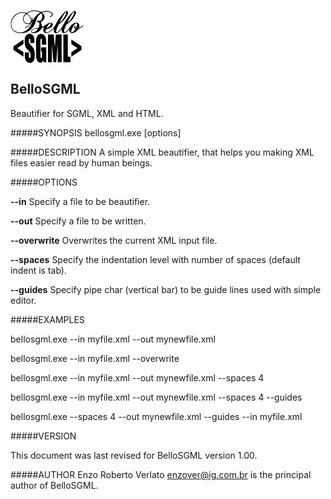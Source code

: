 <svg
   xmlns:dc="http://purl.org/dc/elements/1.1/"
   xmlns:cc="http://creativecommons.org/ns#"
   xmlns:rdf="http://www.w3.org/1999/02/22-rdf-syntax-ns#"
   xmlns:svg="http://www.w3.org/2000/svg"
   xmlns="http://www.w3.org/2000/svg"
   xmlns:sodipodi="http://sodipodi.sourceforge.net/DTD/sodipodi-0.dtd"
   xmlns:inkscape="http://www.inkscape.org/namespaces/inkscape"
   id="svg2985"
   version="1.1"
   inkscape:version="0.48.4 r9939"
   width="117"
   height="85"
   sodipodi:docname="bellosgml.svg">
  <metadata
     id="metadata2991">
    <rdf:RDF>
      <cc:Work
         rdf:about="">
        <dc:format>image/svg+xml</dc:format>
        <dc:type
           rdf:resource="http://purl.org/dc/dcmitype/StillImage" />
        <dc:title />
      </cc:Work>
    </rdf:RDF>
  </metadata>
  <defs
     id="defs2989" />
  <sodipodi:namedview
     pagecolor="#ffffff"
     bordercolor="#666666"
     borderopacity="1"
     objecttolerance="10"
     gridtolerance="10"
     guidetolerance="10"
     inkscape:pageopacity="0"
     inkscape:pageshadow="2"
     inkscape:window-width="1280"
     inkscape:window-height="665"
     id="namedview2987"
     showgrid="false"
     inkscape:zoom="4.9199828"
     inkscape:cx="57.740586"
     inkscape:cy="44.811715"
     inkscape:window-x="-8"
     inkscape:window-y="-8"
     inkscape:window-maximized="1"
     inkscape:current-layer="svg2985"
     showguides="true"
     inkscape:guide-bbox="true" />
  <g
     id="g3013"
     transform="translate(-30.751247,-24.479521)">
    <path
       sodipodi:nodetypes="ssssscssssssssssssssscsssscssssssssssssssssssscssssssssssssscssssscsssscssssssssssssssscsscsssssssssssssssscssssssssssssssssscssssssssssssssssssssssssssssssscssscsssssssssssssssssssssss"
       style="fill:#000000"
       d="m 44.650253,61.498075 c -3.800951,-0.32709 -6.817592,-1.70553 -9.414952,-4.30213 -2.842,-2.84115 -3.977935,-5.81941 -3.987584,-10.45486 -0.01829,-8.78834 6.586069,-16.86533 15.199932,-18.58919 1.99402,-0.39905 5.349301,-0.17511 7.629567,0.50922 l 2.238782,0.67188 2.549077,-1.50866 c 3.226246,-1.90946 5.334136,-2.50051 9.538277,-2.67455 3.931996,-0.16278 6.368336,0.27179 9.301191,1.65903 2.32674,1.10055 2.253768,1.09909 4.975285,0.0991 2.670257,-0.98114 6.724982,-1.1333 9.355366,-0.35108 4.372839,1.3004 6.397984,3.00797 6.397984,5.39468 0,1.21083 -0.982312,2.44507 -2.549992,3.20397 -2.158987,1.04514 -3.044677,0.244 -0.920336,-0.83249 1.315331,-0.66653 2.239598,-1.65538 2.239598,-2.39611 0,-1.68788 -2.255782,-3.48319 -5.538288,-4.40777 -1.64097,-0.46221 -5.333774,-0.42127 -6.89209,0.0764 -1.946782,0.62174 -3.076827,1.16003 -3.076827,1.46562 0,0.15517 0.612481,0.92425 1.361065,1.70906 1.654909,1.735 2.318507,3.1113 2.325721,4.82353 0.01154,2.73749 -1.852328,5.52565 -4.905802,7.33863 -0.67797,0.40254 -1.234873,0.87403 -1.237561,1.04775 -0.0027,0.17373 0.265995,0.85042 0.597069,1.50377 0.612094,1.2079 1.367216,4.00987 1.367216,5.07321 0,0.32206 0.106968,0.65167 0.237703,0.73247 0.313288,0.19362 1.98843,-0.66371 3.823708,-1.95696 0.812282,-0.57238 1.587642,-1.08503 1.723022,-1.13921 0.135381,-0.0542 1.024101,-0.62421 1.974934,-1.26673 3.100902,-2.09543 6.606689,-2.80654 8.088779,-1.64073 1.840959,1.4481 1.778467,3.82229 -0.158528,6.02283 -1.178958,1.33937 -4.630296,3.11145 -7.320651,3.75878 -2.116258,0.50919 -2.402366,0.84832 -2.637475,3.1263 -0.175664,1.70202 0.115881,2.08527 1.586304,2.08527 2.294325,0 6.043728,-2.45573 10.158577,-6.65351 2.166066,-2.20973 2.561476,-2.79838 5.197286,-7.73738 3.88728,-7.28397 11.65498,-17.13168 15.04809,-19.07761 1.58102,-0.9067 2.46925,-0.94514 3.27276,-0.14163 1.16899,1.16899 0.61504,3.93381 -1.53107,7.64172 -2.97933,5.14748 -6.41656,8.83211 -11.37216,12.19068 -1.44393,0.97859 -1.64751,1.23227 -2.54772,3.17463 -3.07355,6.63177 -3.8494,10.35695 -2.15705,10.35695 2.82059,0 7.16011,-5.21142 12.19539,-14.64569 3.55674,-6.66404 11.01687,-16.1297 14.48546,-18.37964 1.75815,-1.14044 2.74972,-1.22477 3.61112,-0.30711 0.79964,0.85186 0.74732,2.4112 -0.15678,4.67253 -2.10594,5.26736 -7.17618,11.38334 -12.21918,14.73939 l -2.10064,1.39795 -1.29842,2.7537 c -2.25637,4.78537 -3.22416,8.477 -2.4628,9.39438 1.34481,1.6204 5.73012,-2.2528 9.32757,-8.23832 2.20715,-3.67232 6.21552,-6.4135 9.66319,-6.60831 0.92553,-0.0523 1.95276,-0.0273 2.28273,0.0555 0.91872,0.23059 2.13469,1.3738 2.63668,2.47893 0.5639,1.24141 0.60292,3.6758 0.079,4.92965 -0.211,0.50499 -0.3152,0.98661 -0.23155,1.07026 0.2692,0.2692 2.69019,-1.16111 4.73617,-2.79809 1.83636,-1.46928 2.77111,-1.92953 2.77111,-1.36443 0,0.84535 -4.73972,4.37387 -7.09215,5.27981 -0.71434,0.27509 -1.80127,1.15374 -3.32298,2.6862 -2.96778,2.98876 -5.57852,4.34855 -8.36573,4.35726 -2.27483,0.007 -4.3502,-2.36657 -4.3555,-4.98154 -7.4e-4,-0.37229 -0.0556,-0.6769 -0.12187,-0.6769 -0.0663,0 -0.9523,0.87064 -1.96895,1.93476 -2.41481,2.52755 -4.30711,3.58333 -6.44366,3.59514 -1.2837,0.007 -1.62095,-0.0866 -2.1855,-0.60698 -0.98973,-0.91234 -1.34106,-1.97891 -1.35551,-4.11504 l -0.013,-1.91554 -0.78108,0.98459 c -0.42959,0.54152 -1.53022,1.73783 -2.44583,2.65846 -3.22553,3.24322 -7.0114,4.07312 -8.57347,1.87939 -0.76816,-1.07878 -1.081992,-3.11177 -0.76136,-4.93204 0.14945,-0.84842 0.21964,-1.59467 0.15598,-1.65832 -0.0637,-0.0637 -1.086294,0.81855 -2.272534,1.96046 -4.582056,4.41085 -8.31371,6.32316 -11.260214,5.7704 -1.070686,-0.20087 -2.773517,-1.66032 -3.241517,-2.77823 -0.51513,-1.23049 -0.407884,-3.48898 0.259327,-5.46108 0.325004,-0.96063 0.543377,-1.7466 0.485272,-1.7466 -0.0581,0 -0.765143,0.33291 -1.571197,0.73981 -1.091063,0.55077 -1.585824,0.97533 -1.93622,1.66149 -2.475681,4.84798 -7.255688,7.70932 -12.915896,7.73152 -2.864255,0.0112 -3.852285,-0.71163 -3.852285,-2.8184 0,-2.84123 3.722012,-5.00931 9.513443,-5.54159 1.640697,-0.15079 1.942524,-0.25544 2.362626,-0.81916 0.6515,-0.87421 1.166457,-3.19257 1.141296,-5.13815 -0.02858,-2.2103 -0.230371,-2.81581 -0.966293,-2.89959 -1.633694,-0.186 -2.697518,-0.8314 -2.697518,-1.63654 0,-1.08283 2.215829,-1.51947 3.732038,-0.73541 l 0.753839,0.38983 1.214389,-1.31288 c 0.667913,-0.72208 1.513917,-1.92208 1.880007,-2.66667 0.57547,-1.17045 0.665284,-1.65539 0.663133,-3.58053 -0.0022,-1.89885 -0.0947,-2.40625 -0.628699,-3.44604 -0.832085,-1.62019 -1.354237,-1.67759 -2.837277,-0.3119 -1.728726,1.59195 -4.21201,4.89219 -5.001049,6.64632 -0.384377,0.85451 -1.167791,3.04899 -1.74092,4.87663 -1.327387,4.23285 -2.30086,6.25148 -4.273318,8.86126 -2.508777,3.3194 -5.550124,6.08741 -8.161692,7.42818 -4.197377,2.15493 -9.21716,3.08741 -14.276474,2.65203 z m 4.932744,-1.3498 c 5.458706,-1.40275 10.594442,-5.64741 13.614655,-11.25245 0.895507,-1.66192 2.321955,-5.36668 2.137397,-5.55123 -0.244391,-0.24439 -1.527713,1.47529 -2.489787,3.33638 -1.697832,3.28438 -5.00367,5.74144 -7.820457,5.81256 -0.961066,0.0243 -1.267146,-0.0548 -1.267146,-0.32715 0,-0.23791 0.456983,-0.45192 1.353804,-0.63398 1.797856,-0.36498 3.393658,-1.09819 4.495233,-2.06539 0.933176,-0.81934 2.051366,-2.41503 1.840274,-2.62612 -0.06624,-0.0662 -0.771166,-0.0164 -1.566491,0.11071 -1.459299,0.23327 -3.320759,0.0581 -4.5912,-0.43202 -1.130567,-0.43617 -3.036909,-2.41117 -3.655634,-3.78729 -0.486129,-1.0812 -0.846897,-1.555769 -0.849667,-3.733199 -0.0031,-2.39807 0.322632,-2.838611 1.050044,-4.374141 0.431184,-0.9102 1.289619,-2.19549 1.907633,-2.8562 0.618014,-0.66071 1.123662,-1.31623 1.123662,-1.45672 0,-0.52793 -2.113812,-1.11271 -4.43063,-1.22573 -4.825338,-0.23539 -8.684542,1.26662 -12.361322,4.81104 -3.531921,3.40479 -5.314601,6.79902 -5.910664,11.25396 -0.499184,3.73085 0.661166,8.14062 2.775792,10.54905 2.090326,2.38075 5.708977,4.26021 8.973322,4.66059 1.84106,0.2258 4.327778,0.13255 5.671182,-0.21267 z m 19.849642,-0.62675 c 0.584624,-0.29626 1.472416,-0.86082 1.972865,-1.2546 1.262267,-0.99322 3.23725,-3.66187 2.934261,-3.96486 -0.153984,-0.15398 -0.94363,-0.13547 -2.227304,0.0522 -4.225947,0.61791 -6.319383,1.68601 -7.048999,3.59648 l -0.44533,1.16609 0.708979,0.60984 c 0.607947,0.52293 0.875256,0.59014 1.875776,0.47164 0.641738,-0.076 1.645125,-0.38057 2.229752,-0.67682 z m 61.265011,0.0292 c 0.99833,-0.66819 2.73956,-2.62223 3.77331,-4.23446 l 0.42018,-0.65533 -1.09221,-0.75146 c -1.18206,-0.81328 -1.39759,-1.16267 -1.39759,-2.26558 0,-1.37733 1.65644,-2.22659 2.56695,-1.31609 0.5321,0.5321 0.48454,1.07739 -0.15316,1.75619 -0.49722,0.52926 -0.50847,0.60626 -0.14216,0.97257 0.64015,0.64015 1.05803,0.24429 1.77179,-1.67845 0.84606,-2.27915 1.11397,-4.87443 0.55138,-5.34134 -1.00093,-0.83069 -3.139,0.64803 -5.06592,3.50368 -2.82856,4.19186 -4.46609,8.63987 -3.8101,10.34934 0.23487,0.61206 1.3819,0.46117 2.57753,-0.33907 z m -40.562096,-6.68893 c 1.564861,-0.79315 4.507402,-3.89028 4.881079,-5.1375 0.512166,-1.70946 -0.244767,-2.36978 -1.695402,-1.479 -1.594658,0.97922 -5.339889,7.14176 -4.340344,7.14176 0.06509,0 0.584693,-0.23637 1.154667,-0.52526 z m -28.862159,-7.49729 c 1.384043,-0.81045 1.818879,-1.63774 1.920705,-3.65422 0.11016,-2.18145 -0.389583,-4.11038 -1.566319,-6.04575 -1.271782,-2.09169 -4.201491,-4.67677 -5.300248,-4.67677 -0.659165,0 -2.899434,2.62417 -3.730226,4.36946 -1.332205,2.79862 -1.133333,5.82807 0.533655,8.12928 1.344427,1.85593 2.975098,2.56734 5.583629,2.43597 1.150819,-0.058 2.033661,-0.25047 2.558804,-0.55797 z m 49.973315,-2.03565 c 2.99682,-2.67102 7.04383,-8.89787 8.33069,-12.81781 0.81042,-2.46867 0.61347,-3.41196 -0.55282,-2.64778 -1.18329,0.77532 -5.17767,7.21734 -7.94718,12.81698 -2.11789,4.28214 -2.0934,4.66533 0.16931,2.64861 z m 13.38691,-0.83377 c 3.63148,-3.6851 7.78186,-10.81392 7.85545,-13.49277 0.0226,-0.82285 -0.0736,-1.32458 -0.2668,-1.39221 -0.87589,-0.30648 -4.85287,5.79558 -8.37767,12.85428 -2.42603,4.8583 -2.30483,5.17023 0.78902,2.0307 z m -48.73875,0.57962 c 0.0749,-0.12119 -0.04518,-0.28995 -0.26685,-0.37501 -0.479209,-0.18389 -0.691409,-0.0323 -0.46577,0.33285 0.197823,0.32008 0.548389,0.34026 0.73262,0.0422 z m -10.792202,-2.39642 c 0.106862,-0.56962 0.0096,-1.38805 -0.277968,-2.33763 -0.526694,-1.73955 -0.24747,-2.37544 0.58074,-1.32255 0.467288,0.59406 0.667541,1.41348 0.842216,3.44628 0.0606,0.70525 0.100947,0.67207 0.897763,-0.73844 2.544981,-4.50507 5.993919,-7.98886 10.493442,-10.59951 0.662257,-0.38424 0.271101,-0.80925 -1.453805,-1.57963 -3.913669,-1.74792 -9.063057,-1.89377 -13.560366,-0.38407 -2.109477,0.70812 -4.89871,2.30307 -4.975062,2.84485 -0.02828,0.20065 0.676139,0.96404 1.565365,1.69643 2.832037,2.33252 4.623124,5.34138 4.920163,8.2654 0.06891,0.67837 0.17054,1.37888 0.225839,1.55669 0.167628,0.53899 0.567192,0.0822 0.741673,-0.84782 z"
       id="path3816"
       inkscape:connector-curvature="0" />
    <path
       id="path3011"
       d="m 61.09375,62.84375 c -1.67814,4.5e-5 -3.126625,0.460686 -4.3125,1.34375 -1.185884,0.883152 -2.031093,2.090367 -2.5625,3.65625 -0.53141,1.565963 -0.812501,4.050768 -0.8125,7.4375 -10e-7,2.348918 0.187716,4.269979 0.5625,5.78125 0.374781,1.511325 0.866932,2.706728 1.4375,3.5625 0.570562,0.855819 1.743549,2.231345 3.5,4.125 1.756438,1.875486 2.833739,3.198845 3.28125,4 0.436305,0.801185 0.65624,2.521207 0.65625,5.125 -1e-5,1.183557 -0.114415,2.05538 -0.34375,2.65625 -0.229355,0.60088 -0.561382,0.90626 -1.03125,0.90625 -0.469886,1e-5 -0.815413,-0.24532 -1,-0.71875 -0.184602,-0.47341 -0.281258,-1.530524 -0.28125,-3.1875 l 0,-5.375 -6.5625,0 0,2.90625 c -10e-7,3.313944 0.211059,5.85362 0.625,7.65625 0.413937,1.80264 1.288084,3.30341 2.625,4.46875 1.336907,1.16534 2.953046,1.75 4.84375,1.75 1.722873,0 3.233481,-0.52068 4.53125,-1.53125 1.297741,-1.01057 2.171888,-2.25691 2.625,-3.75 0.453079,-1.49309 0.687483,-3.818684 0.6875,-6.96875 -1.7e-5,-4.33359 -0.402075,-7.457929 -1.21875,-9.40625 -0.816706,-1.948279 -2.79381,-4.459167 -5.9375,-7.5 -1.096389,-1.05606 -1.765069,-1.940924 -2,-2.6875 -0.246134,-0.746514 -0.375007,-1.868835 -0.375,-3.34375 -7e-6,-1.147096 0.09434,-1.998002 0.3125,-2.5625 0.218149,-0.564424 0.543615,-0.843712 0.96875,-0.84375 0.391555,3.8e-5 0.675927,0.206244 0.84375,0.625 0.167804,0.41883 0.24999,1.376778 0.25,2.90625 l 0,3.28125 6.5625,0 0,-1.75 c -1.6e-5,-3.514191 -0.205483,-6.002933 -0.625,-7.46875 -0.419549,-1.465737 -1.270352,-2.659911 -2.5625,-3.625 -1.292175,-0.965002 -2.852751,-1.468705 -4.6875,-1.46875 z"
       style="font-size:43.84550095px;font-style:normal;font-weight:normal;line-height:125%;letter-spacing:0px;word-spacing:0px;fill:#000000;fill-opacity:1;stroke:none;font-family:Sans"
       inkscape:connector-curvature="0" />
    <path
       id="path3009"
       d="m 79.5625,62.84375 c -2.103267,4.5e-5 -3.83053,0.813057 -5.15625,2.40625 -1.325728,1.593279 -2.126563,3.338154 -2.40625,5.25 -0.27969,1.911921 -0.406251,4.994427 -0.40625,9.21875 l 0,13.125 c -10e-7,3.04082 0.05325,5.323356 0.1875,6.84375 0.134249,1.52041 0.494245,2.95991 1.03125,4.34375 0.537,1.38384 1.308897,2.56227 2.34375,3.5 1.034843,0.93773 2.157862,1.40625 3.34375,1.40625 0.995683,0 1.860955,-0.34843 2.59375,-1.03125 0.732773,-0.68282 1.331423,-1.69687 1.8125,-3.0625 L 83.5625,108 88,108 l 0,-23.75 -8.28125,0 0,6.71875 1.4375,0 0,5.25 c -1.1e-5,2.057562 -0.09667,3.44613 -0.28125,4.15625 -0.184605,0.71014 -0.516632,1.06251 -1.03125,1.0625 -0.469886,1e-5 -0.780883,-0.3093 -0.9375,-0.9375 -0.156634,-0.628183 -0.250008,-1.921522 -0.25,-3.90625 l 0,-21.21875 c -8e-6,-2.25781 0.09337,-3.672461 0.25,-4.21875 0.156617,-0.546215 0.438676,-0.812462 0.875,-0.8125 0.50343,3.8e-5 0.834489,0.300242 0.96875,0.9375 0.13424,0.637331 0.187489,2.219063 0.1875,4.75 l 0,4.03125 7.0625,0 0,-1.90625 c -1.8e-5,-3.623444 -0.211078,-6.409683 -0.625,-8.3125 -0.413956,-1.902741 -1.291384,-3.522368 -2.65625,-4.90625 -1.364895,-1.383796 -3.086564,-2.093705 -5.15625,-2.09375 z"
       style="font-size:43.84550095px;font-style:normal;font-weight:normal;line-height:125%;letter-spacing:0px;word-spacing:0px;fill:#000000;fill-opacity:1;stroke:none;font-family:Sans"
       inkscape:connector-curvature="0" />
    <path
       id="path3007"
       d="m 90.71875,63.78125 0,44.21875 6.1875,0 0,-29.15625 L 99.5,108 l 4.375,0 2.46875,-29.84375 0,29.84375 6.1875,0 0,-44.21875 -9.21875,0 -1.625,20.65625 -0.96875,-11.25 c -0.30208,-3.60523 -0.57526,-6.747778 -0.84375,-9.40625 l -9.15625,0 z"
       style="font-size:43.84550095px;font-style:normal;font-weight:normal;line-height:125%;letter-spacing:0px;word-spacing:0px;fill:#000000;fill-opacity:1;stroke:none;font-family:Sans"
       inkscape:connector-curvature="0" />
    <path
       id="path3005"
       d="m 115.375,63.78125 0,44.21875 11.34375,0 0,-8.84375 -4.28125,0 0,-35.375 -7.0625,0 z"
       style="font-size:43.84550095px;font-style:normal;font-weight:normal;line-height:125%;letter-spacing:0px;word-spacing:0px;fill:#000000;fill-opacity:1;stroke:none;font-family:Sans"
       inkscape:connector-curvature="0" />
    <path
       id="path3003"
       d="m 51.5,71.6875 -16.125,10.96875 0,5.53125 16.125,10.96875 0,-7.25 -9.96875,-6.5 L 51.5,78.875 l 0,-7.1875 z"
       style="font-size:43.84550095px;font-style:normal;font-weight:normal;line-height:125%;letter-spacing:0px;word-spacing:0px;fill:#000000;fill-opacity:1;stroke:none;font-family:Sans"
       inkscape:connector-curvature="0" />
    <path
       id="text3830"
       d="m 128.125,71.6875 0,7.21875 9.96875,6.5 -9.96875,6.53125 0,7.21875 16.15625,-11 0,-5.5625 L 128.125,71.6875 z"
       style="font-size:43.84550095px;font-style:normal;font-weight:normal;line-height:125%;letter-spacing:0px;word-spacing:0px;fill:#000000;fill-opacity:1;stroke:none;font-family:Sans"
       inkscape:connector-curvature="0" />
  </g>
</svg>

BelloSGML
---------
Beautifier for SGML, XML and HTML.

#####SYNOPSIS
bellosgml.exe [options]

#####DESCRIPTION
A simple XML beautifier, that helps you making XML files easier read by human beings.

#####OPTIONS

__--in__ Specify a file to be beautifier.

__--out__ Specify a file to be written.

__--overwrite__ Overwrites the current XML input file.

__--spaces__ Specify the indentation level with number of spaces (default indent is tab).

__--guides__ Specify pipe char (vertical bar) to be guide lines used with simple editor.

#####EXAMPLES

bellosgml.exe --in myfile.xml --out mynewfile.xml

bellosgml.exe --in myfile.xml --overwrite

bellosgml.exe --in myfile.xml --out mynewfile.xml --spaces 4

bellosgml.exe --in myfile.xml --out mynewfile.xml --spaces 4 --guides

bellosgml.exe --spaces 4 --out mynewfile.xml --guides --in myfile.xml

#####VERSION

This document was last revised for BelloSGML version 1.00.  

#####AUTHOR
Enzo Roberto Verlato <enzover@ig.com.br> is the principal author of BelloSGML.